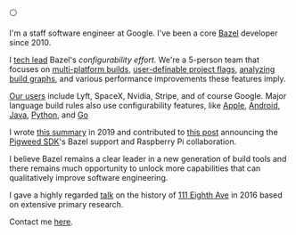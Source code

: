 :white_circle:

I'm a staff software engineer at Google. I've been a core [Bazel](https://www.bazel.build/) developer since 2010.

I [tech lead](https://www.patkua.com/blog/the-definition-of-a-tech-lead/) Bazel's *configurability effort*. We're a 5-person team that focuses on [multi-platform builds](https://bazel.build/extending/platforms), [user-definable project flags](https://bazel.build/extending/config), [analyzing build graphs](https://bazel.build/query/cquery), and various performance improvements these features imply.

[Our users](https://bazel.build/community/users) include Lyft, SpaceX, Nvidia, Stripe, and of course Google. Major language build rules also use configurability features, like [Apple](https://github.com/bazelbuild/rules_apple), [Android](https://github.com/bazelbuild/rules_android), [Java](https://github.com/bazelbuild/rules_java), [Python](https://github.com/bazel-contrib/rules_python), and [Go](https://github.com/bazel-contrib/rules_go)

I wrote [this summary](https://blog.bazel.build/2019/02/11/configurable-builds-part-1.html) in 2019 and contributed to [this post](https://blog.bazel.build/2024/08/08/bazel-for-embedded.html) announcing the [Pigweed SDK](https://pigweed.dev/)'s Bazel support and Raspberry Pi collaboration.

I believe Bazel remains a clear leader in a new generation of build tools and there remains much opportunity to unlock more capabilities that can qualitatively improve software engineering.

I gave a highly regarded [talk](https://www.youtube.com/watch?v=fVx59XOZtSA) on the history of [111 Eighth Ave](https://en.wikipedia.org/wiki/111_Eighth_Avenue) in 2016 based on extensive primary research.

Contact me [here](https://github.com/gregestren/gregestren/discussions).

 
